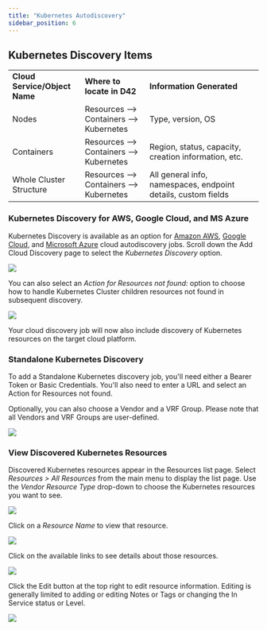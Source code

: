 ```yaml
---
title: "Kubernetes Autodiscovery"
sidebar_position: 6
---
```


## Kubernetes Discovery Items

<table><tbody><tr><td><strong>Cloud Service/Object Name</strong></td><td><strong>Where to locate in D42</strong></td><td><strong>Information</strong>&nbsp;<strong>Generated</strong></td></tr><tr><td>Nodes</td><td>Resources --&gt; Containers --&gt; Kubernetes</td><td>Type, version, OS</td></tr><tr><td>Containers</td><td>Resources --&gt; Containers --&gt; Kubernetes</td><td>Region, status, capacity, creation information, etc.</td></tr><tr><td>Whole Cluster Structure</td><td>Resources --&gt; Containers --&gt; Kubernetes</td><td>All general info, namespaces, endpoint details, custom fields</td></tr></tbody></table>

### Kubernetes Discovery for AWS, Google Cloud, and MS Azure

Kubernetes Discovery is available as an option for [Amazon AWS](auto-discovery/cloud-auto-discovery/aws-autodiscovery.md), [Google Cloud](auto-discovery/cloud-auto-discovery/google-cloud-platform-autodiscovery.md), and [Microsoft Azure](auto-discovery/cloud-auto-discovery/azure-autodiscovery.md) cloud autodiscovery jobs. Scroll down the Add Cloud Discovery page to select the _Kubernetes Discovery_ option.

![](/assets/images/discovery_cloud_platforms_autodiscovery_kubernetes-autodiscovery1.png)

You can also select an _Action for Resources not found:_ option to choose how to handle Kubernetes Cluster children resources not found in subsequent discovery.

![](/assets/images/discovery_cloud_platforms_autodiscovery_kubernetes-autodiscovery2.png)

Your cloud discovery job will now also include discovery of Kubernetes resources on the target cloud platform.

### Standalone Kubernetes Discovery

To add a Standalone Kubernetes discovery job, you'll need either a Bearer Token or Basic Credentials. You'll also need to enter a URL and select an Action for Resources not found.

Optionally, you can also choose a Vendor and a VRF Group. Please note that all Vendors and VRF Groups are user-defined.

![](/assets/images/discovery_cloud_platforms_autodiscovery_kubernetes-autodiscovery3.png)

### View Discovered Kubernetes Resources

Discovered Kubernetes resources appear in the Resources list page. Select _Resources > All Resources_ from the main menu to display the list page. Use the _Vendor Resource Type_ drop-down to choose the Kubernetes resources you want to see.

![](/assets/images/discovery_cloud_platforms_autodiscovery_kubernetes-autodiscovery4.png)

Click on a _Resource Name_ to view that resource.

![](/assets/images/discovery_cloud_platforms_autodiscovery_kubernetes-autodiscovery5.png)

Click on the available links to see details about those resources.

![](/assets/images/discovery_cloud_platforms_autodiscovery_kubernetes-autodiscovery6.png)

Click the Edit button at the top right to edit resource information. Editing is generally limited to adding or editing Notes or Tags or changing the In Service status or Level.

![](/assets/images/discovery_cloud_platforms_autodiscovery_kubernetes-autodiscovery7.png)
